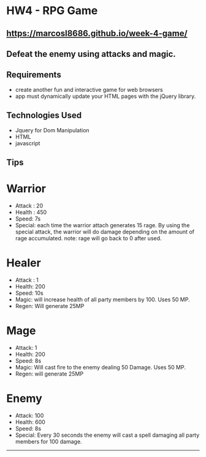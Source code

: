 # HW4 - RPG Game

## https://marcosl8686.github.io/week-4-game/

## Defeat the enemy using attacks and magic. 

## Requirements
- create another fun and interactive game for web browsers
- app must dynamically update your HTML pages with the jQuery library.


## Technologies Used
- Jquery for Dom Manipulation
- HTML
- javascript


## Tips

# Warrior
- Attack : 20
- Health : 450
- Speed: 7s
- Special: each time the warrior attach generates 15 rage. By using the special attack, the warrior will do damage depending on the amount of rage accumulated. note: rage will go back to 0 after used.
# Healer
- Attack : 1
- Health: 200
- Speed: 10s
- Magic: will increase health of all party members by 100. Uses 50 MP.
- Regen: Will generate 25MP
# Mage
- Attack: 1
- Health: 200
- Speed: 8s
- Magic: Will cast fire to the enemy dealing 50 Damage. Uses 50 MP.
- Regen: will generate 25MP

# Enemy
 - Attack: 100
 - Health: 600
 - Speed: 8s
 - Special: Every 30 seconds the enemy will cast a spell damaging all party members for 100 damage.
 
-------------
